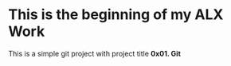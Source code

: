 # This is the beginning of my ALX Work

This is a simple git project with project title **0x01. Git**
